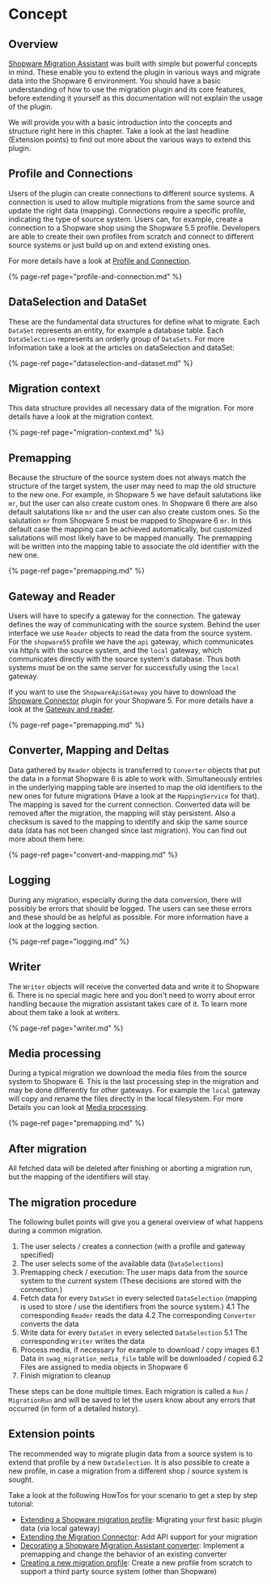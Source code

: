 # Concept

## Overview

[Shopware Migration Assistant](https://github.com/shopware/SwagMigrationAssistant) was built with simple but powerful concepts in mind. These enable you to extend the plugin in various ways and migrate data into the Shopware 6 environment. You should have a basic understanding of how to use the migration plugin and its core features, before extending it yourself as this documentation will not explain the usage of the plugin.

We will provide you with a basic introduction into the concepts and structure right here in this chapter. Take a look at the last headline \(Extension points\) to find out more about the various ways to extend this plugin.

## Profile and Connections

Users of the plugin can create connections to different source systems. A connection is used to allow multiple migrations from the same source and update the right data \(mapping\). Connections require a specific profile, indicating the type of source system. Users can, for example, create a connection to a Shopware shop using the Shopware 5.5 profile. Developers are able to create their own profiles from scratch and connect to different source systems or just build up on and extend existing ones.

For more details have a look at [Profile and Connection](profile-and-connection.md).

{% page-ref page="profile-and-connection.md" %}

## DataSelection and DataSet

These are the fundamental data structures for define what to migrate. Each `DataSet` represents an entity, for example a database table. Each `DataSelection` represents an orderly group of `DataSets`. For more Information take a look at the articles on dataSelection and dataSet:

{% page-ref page="dataselection-and-dataset.md" %}

## Migration context

This data structure provides all necessary data of the migration. For more details have a look at the migration context.

{% page-ref page="migration-context.md" %}

## Premapping

Because the structure of the source system does not always match the structure of the target system, the user may need to map the old structure to the new one. For example, in Shopware 5 we have default salutations like `mr`, but the user can also create custom ones. In Shopware 6 there are also default salutations like `mr` and the user can also create custom ones. So the salutation `mr` from Shopware 5 must be mapped to Shopware 6 `mr`. In this default case the mapping can be achieved automatically, but customized salutations will most likely have to be mapped manually. The premapping will be written into the mapping table to associate the old identifier with the new one.

{% page-ref page="premapping.md" %}

## Gateway and Reader

Users will have to specify a gateway for the connection. The gateway defines the way of communicating with the source system. Behind the user interface we use `Reader` objects to read the data from the source system. For the `shopware55` profile we have the `api` gateway, which communicates via http/s with the source system, and the `local` gateway, which communicates directly with the source system's database. Thus both systems must be on the same server for successfully using the `local` gateway.

If you want to use the `ShopwareApiGateway` you have to download the [Shopware Connector](https://github.com/shopware/SwagMigrationConnector) plugin for your Shopware 5. For more details have a look at the [Gateway and reader](gateway-and-reader.md).

{% page-ref page="premapping.md" %}

## Converter, Mapping and Deltas

Data gathered by `Reader` objects is transferred to `Converter` objects that put the data in a format Shopware 6 is able to work with. Simultaneously entries in the underlying mapping table are inserted to map the old identifiers to the new ones for future migrations \(Have a look at the `MappingService` for that\). The mapping is saved for the current connection. Converted data will be removed after the migration, the mapping will stay persistent. Also a checksum is saved to the mapping to identify and skip the same source data \(data has not been changed since last migration\). You can find out more about them here: 

{% page-ref page="convert-and-mapping.md" %}

## Logging

During any migration, especially during the data conversion, there will possibly be errors that should be logged. The users can see these errors and these should be as helpful as possible. For more information have a look at the logging section.

{% page-ref page="logging.md" %}

## Writer

The `Writer` objects will receive the converted data and write it to Shopware 6. There is no special magic here and you don't need to worry about error handling because the migration assistant takes care of it. To learn more about them take a look at writers.

{% page-ref page="writer.md" %}

## Media processing

During a typical migration we download the media files from the source system to Shopware 6. This is the last processing step in the migration and may be done differently for other gateways. For example the `local` gateway will copy and rename the files directly in the local filesystem. For more Details you can look at [Media processing](media-processing.md).

{% page-ref page="premapping.md" %}

## After migration

All fetched data will be deleted after finishing or aborting a migration run, but the mapping of the identifiers will stay.

## The migration procedure

The following bullet points will give you a general overview of what happens during a common migration.

1. The user selects / creates a connection \(with a profile and gateway specified\)
2. The user selects some of the available data \(`DataSelections`\)
3. Premapping check / execution: The user maps data from the source system to the current system \(These decisions are stored with the connection.\)
4. Fetch data for every `DataSet` in every selected `DataSelection` \(mapping is used to store / use the identifiers from the source system.\) 4.1 The corresponding `Reader` reads the data 4.2 The corresponding `Converter` converts the data
5. Write data for every `DataSet` in every selected `DataSelection` 5.1 The corresponding `Writer` writes the data
6. Process media, if necessary for example to download / copy images 6.1 Data in `swag_migration_media_file` table will be downloaded / copied 6.2 Files are assigned to media objects in Shopware 6
7. Finish migration to cleanup

These steps can be done multiple times. Each migration is called a `Run` / `MigrationRun` and will be saved to let the users know about any errors that occurred \(in form of a detailed history\).

## Extension points

The recommended way to migrate plugin data from a source system is to extend that profile by a new `DataSelection`. It is also possible to create a new profile, in case a migration from a different shop / source system is sought.

Take a look at the following HowTos for your scenario to get a step by step tutorial:

* [Extending a Shopware migration profile](../guides/extending-a-shopware-migration-profile.md): Migrating your first basic plugin data \(via local gateway\)
* [Extending the Migration Connector](../guides/extending-the-migration-connector.md): Add API support for your migration
* [Decorating a Shopware Migration Assistant converter](../guides/decorating-a-shopware-migration-assistant-converter.md): Implement a premapping and change the behavior of an existing converter
* [Creating a new migration profile](../guides/creating-a-new-migration-profile.md): Create a new profile from scratch to support a third party source system \(other than Shopware\)

